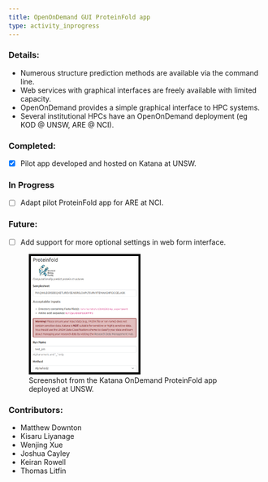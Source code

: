 ```yaml
---
title: OpenOnDemand GUI ProteinFold app
type: activity_inprogress
---
```


### Details:

- Numerous structure prediction methods are available via the command line.
- Web services with graphical interfaces are freely available with limited capacity.
- OpenOnDemand provides a simple graphical interface to HPC systems. 
- Several institutional HPCs have an OpenOnDemand deployment (eg KOD @ UNSW, ARE @ NCI).

### Completed:
- [x] Pilot app developed and hosted on Katana at UNSW.

### In Progress
- [ ] Adapt pilot ProteinFold app for ARE at NCI.

### Future:
- [ ] Add support for more optional settings in web form interface.

<figure>
<img src= "images/activities/ood-proteinfold.png" alt="KOD-proteinfold" style="border: 4px solid black; width: 50%; height: 50%">
<figcaption> Screenshot from the Katana OnDemand ProteinFold app deployed at UNSW.</figcaption>
</figure>

### Contributors:

- Matthew Downton
- Kisaru Liyanage
- Wenjing Xue
- Joshua Cayley
- Keiran Rowell
- Thomas Litfin